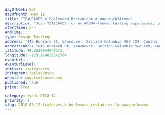 ```yaml
---
dayOfWeek: Sat
dayOfMonth: May 12
title: "TEALEAVES x Boulevard Restauranx #LanguageOfAroma"
description: "Join TEALEAVES for an AROMA-themed tasting experience, inspired by tea at Boulevard Kitchen & Oyster Bar. Explore how AROMA affects taste with Executive Chef Alex Chen through his tea-inspired entreé.<br> <br> #PaletteForYourPalate project in collaboration with Pantone, Microsoft Design and world-class chefs and mixologists, we explore tea + color + mood + aroma through our bespoke culinary experiences. "
startTime: 3-4
endTime: 
type: Design Tastings
address: "845 Burrard St, Vancouver, British Columbia V6Z 1X9, Canada, Vancouver, BC, Canada"
addressLabel: "845 Burrard St, Vancouver, British Columbia V6Z 1X9, Canada"
latitude: 49.2829944040671
longitude: -123.124031342704
eventUrl: 
eventUrlLabel: 
twitter: tealeavesco
instagram: tealeavesco
website: www.tealeaves.com
published: true
price: Free

category: event-2018-12
priority: 0
slug: 2018-05-12-tealeaves_x_boulevard_restauranx_languageofaroma
---
```

